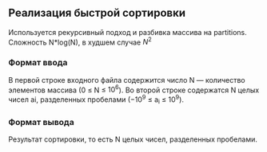 ## Реализация быстрой сортировки
Используется рекурсивный подход и разбивка массива на partitions.  
Сложность N*log(N), в худшем случае $N^2$

### Формат ввода

В первой строке входного файла содержится число N — количество элементов массива (0 ≤ N ≤ $10^6$).
Во второй строке содержатся N целых чисел ai, разделенных пробелами ($-10^9$ ≤ a<sub>i</sub> ≤ $10^9$).
### Формат вывода

Результат сортировки, то есть N целых чисел, разделенных пробелами.